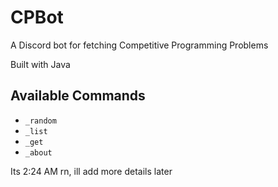 # CPBot

A Discord bot for fetching Competitive Programming Problems

Built with Java 

## Available Commands
* `_random`
* `_list`
* `_get`
* `_about`

Its 2:24 AM rn, ill add more details later